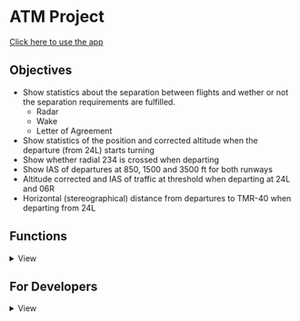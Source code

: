 # ATM Project
[Click here to use the app](https://atmproject.streamlit.app/)

## Objectives

- Show statistics about the separation between flights and wether or not the separation requirements are fulfilled.
    - Radar
    - Wake
    - Letter of Agreement
- Show statistics of the position and corrected altitude when the departure (from 24L) starts turning
- Show whether radial 234 is crossed when departing 
- Show IAS of departures at 850, 1500 and 3500 ft for both runways
- Altitude corrected and IAS of traffic at threshold when departing at 24L and 06R
- Horizontal (stereographical) distance from departures to TMR-40 when departing from 24L

## Functions

<details>
  <summary>View</summary>

### Miscellaneous functions

These are functions we use repeatedly within our calculations:
- `load_departures`: this function is in charge of loading the excel contaning the departure list and returns a list of the departures.
- `load_flights`: this function is in charge of loading the `csv` files that contain the flight data. It returns a matrix with the data.
- `load_24h`: this function is in charge of loading all the `csv` files to be able to view data for 24 hours. It returns a matrix with the data.
- `corrected_altitude`: this function is used to get the corrected altitude by receiving the barometric pressure setting and the flight level information. It returns the corrected altitude in feet.
- `get_stereographical_from_lat_lon_alt`: this function helps us convert the coordinates to stereographical, it has three subfunctions which are self explanatory:
    - `geodesic_to_geocentric`
    - `geocentric_to_system_cartesian`
    - `system_cartesian_to_system_stereographical`



### Separation between flights
Explain
### Position and Altitude turns
Explain
### Radial Crossing
Explain
### IAS at different altitudes
Explain

### Altitude and IAS at threshold
This function is composed of multiple smaller functions that together achieve the goal of getting the corrected altitude and IAS when crossing the threshold of the runway. The order of these functions is:
- `load_departures`: to load the departures.
- `load_flights`: to load only the time frame the user wants to see.
- `load_24h`: to load the whole day and allow the user to view all data.
- `filter_departures_by_runway`: this function returns a list containing the identifiers of the flights that depart from 24L and another list for 06R.
- `correct_altitude_for_file`: this function is called to get the corrected altitude for the whole matrix and not just one flight, it uses function `corrected_altitude` described previously.
- `get_trajectory_for_airplane`: this function takes the matrix of flights and makes a dictionary that has the flight ID and within, the coordinates of the trajectory. This allows us to quickly interpolate or plot trajectories since the data for one flight is already in one place and not spread.
- `filter_empty_trajectories`: this function filters any flight that might be empty.
- `interpolate_trajectories`: this function helps us interpolate the coordinates, in our case we decided to use an interpolation of the position, velocity and corrected altitude every 0.5 seconds. This is because we wanted to achieve a high precision of detections.
- `filter_trajectories_by_runway`: this function divides the filtered trajectories by runway so we can show data separately. 
- `get_corrected_altitude_and_ias_at_threshold`: this function is the one in charge of detecting when a flight crosses the threshold, we decided to go with the area approach for maximum precision. The coordinates we used were the following:

```python
threshold_06R_area = {
        "min_lat": 41.291979,  # Bottom latitude
        "max_lat": 41.293154,  # Top latitude
        "min_lon": 2.103089,   # Left longitude
        "max_lon": 2.105704    # Right longitude
    }
    threshold_24L_area = {
        "min_lat": 41.281430,  # Bottom latitude
        "max_lat": 41.282578,  # Top latitude
        "min_lon": 2.072046,   # Left longitude
        "max_lon": 2.074564    # Right longitude
    }
```
<details>
  <summary>Flowchart!</summary>

  The flow of the function would look like this:

  ```mermaid
  flowchart TD
      A[Start] -->B(load_departures)
      B --> C(load_flights)
      C --> D(load_24h)
      D --> E(filter_departures_by_runway)
      E --> F(correct_altitude_for_file)
      F --> G(get_trajectory_for_airplane)
      G --> H(filter_empty_trajectories)
      H --> I(interpolate_trajectories)
      I --> J(filter_trajectories_by_runway)
      J --> K(get_corrected_altitude_and_ias_at_threshold)
      K --> L(End)
```
</details>

### Horizontal distance to TMR-40

This function is composed of multiple smaller functions that together achieve the goal of calculating the horizontal distance to TMR-40:

- `load_departures`: to load the departures.
- `load_flights`: to load only the time frame the user wants to see.
- `load_24h`: to load the whole day and allow the user to view all data.
- `correct_altitude_for_file`: this function is called to get the corrected altitude for the whole matrix and not just one flight, it uses function `corrected_altitude` described previously.
- `get_trajectory_for_airplane`: this function takes the matrix of flights and makes a dictionary that has the flight ID and within, the coordinates of the trajectory.
- `filter_empty_trajectories`: this function filters any flight that might be empty.
- `trajectories_to_stereographical`: this function is used to transform all the trajectory points into stereographical coordinates by calling previously described `get_stereographical_from_lat_lon_alt` function.
- `filter_departures_by_runway`: this function returns a list containing the identifiers of the flights that depart from 24L and another list for 06R. In this case we keep only the 24L since that is the one we are interested in.
- `calculate_min_distance_to_TMR_40_24L`: this function returns the minimum distance between a flight during its trajectory and the TMR-40.

<details>
  <summary>Flowchart!</summary>

  The flow of the function would look like this:

  ```mermaid
  flowchart TD
      A[Start] -->B(load_departures)
      B --> C(load_flights)
      C --> D(load_24h)
      D --> E(correct_altitude_for_file)
      E --> F(get_trajectory_for_airplane)
      F --> G(filter_empty_trajectories)
      G --> H(trajectories_to_stereographical)
      H --> I(get_stereographical_from_lat_lon_alt)
      I --> J(filter_departures_by_runway)
      J --> K(calculate_min_distance_to_TMR_40_24L)
      K --> L(End)
```
</details>
</details>


## For Developers

<details>
  <summary>View</summary>


### First time installing Project
1. Clone repo: `git clone https://github.com/Robertguarneros/ATM.git`
2. Change into the project directory 
3. Install the dependencies: `pip install -r requirements.txt`
4. Run proyect with `streamlit run .\Home.py`

### Project Structure

<details>
  <summary>View</summary>

```
ATM/
│   .DS_Store
│   .flake8
│   .gitignore
│   Home.py
│   project.toml
│   README.md
│   requirements.txt
│   
├───assets
│   │   .DS_Store
│   │   logo_eurocontrol.png
│   │
│   ├───CsvFiles
│   │       P3_00-04h.csv
│   │       P3_04_08h.csv
│   │       P3_08_12h.csv
│   │       P3_12_16h.csv
│   │       P3_16_20h.csv
│   │       P3_20_24h.csv
│   │
│   └───InputFiles
│           2305_02_dep_lebl.xlsx
│           Tabla_Clasificacion_aeronaves.xlsx
│           Tabla_misma_SID_06R.xlsx
│           Tabla_misma_SID_24L.xlsx
│
├───functions
│       functions1.py
│       functions2.py
│       functions3.py
│
├───pages
|       General_Information.py
|       About.py
│       Altitude_and_IAS_at_runway_threshold.py
│       Horizontal_Distance_to_TMR-40.py
│       IAS_at_different_Altitudes.py
│       Position_and_Altitude_when_Turning.py
│       Radial_Crossing.py
│       Separation_Losses.py
```
</details>

 
### Libraries
The main Python libraries used were:
- streamlit
- pandas
- numpy
- csv
- altair

### Tools Used

We are also using the following tools:
- `isort`: to order imports alphabetically, use with `isort .`
- `black`: formatter, use with `black .`
- `flake8`: linting tool, use with `flake8 .`


### Requirements
To generate requirement list use:
`pip freeze > requirements.txt`

#### Install Requirements

The requirements can be installed from the requirements.txt file:
`pip install -r requirements.txt`

#### Verify Requirements
`pip list`

</details>